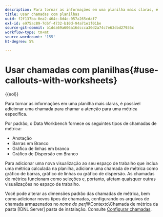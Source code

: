 ```yaml
---
description: Para tornar as informações em uma planilha mais claras, é possível adicionar uma chamada para chamar a atenção para uma métrica específica.
title: Usar chamadas com planilhas
uuid: f2f137ba-0ea2-464c-8d4c-057a265cdaf7
exl-id: e975ac89-7d6f-4732-b10d-94a71e1f01be
source-git-commit: b1dda69a606a16dccca30d2a74c7e63dbd27936c
workflow-type: tm+mt
source-wordcount: '155'
ht-degree: 5%

---
```


# Usar chamadas com planilhas{#use-callouts-with-worksheets}

{{eol}}

Para tornar as informações em uma planilha mais claras, é possível adicionar uma chamada para chamar a atenção para uma métrica específica.

Por padrão, o Data Workbench fornece os seguintes tipos de chamadas de métrica:

* Anotação
* Barras em Branco
* Gráfico de linhas em branco
* Gráfico de Dispersão em Branco

Para adicionar uma nova visualização ao seu espaço de trabalho que inclua uma métrica calculada na planilha, adicione uma chamada de métrica como gráfico de barras, gráfico de linhas ou gráfico de dispersão. As chamadas de métrica funcionam como seleções e, portanto, afetam quaisquer outras visualizações no espaço de trabalho.

Você pode alterar as dimensões padrão das chamadas de métrica, bem como adicionar novos tipos de chamadas, configurando os arquivos de chamada armazenados no *nome do perfil*\Contexto\Chamada de métrica da pasta [!DNL Server] pasta de instalação. Consulte [Configurar chamadas](../../../../home/c-get-started/c-intf-anlys-ftrs/c-config-callouts.md#concept-f6e91e172f5e4c009245c9c549beb76a).
